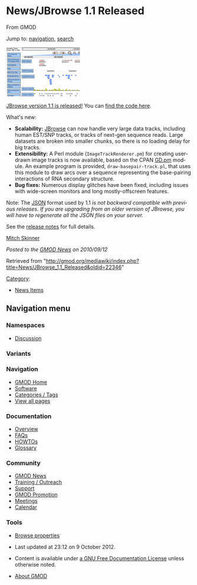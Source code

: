 <div id="mw-page-base" class="noprint">

</div>

<div id="mw-head-base" class="noprint">

</div>

<div id="content" class="mw-body" role="main">

<span id="top"></span>

<div id="mw-js-message" style="display:none;">

</div>



# <span dir="auto">News/JBrowse 1.1 Released</span>

<div id="bodyContent">

<div id="siteSub">

From GMOD

</div>

<div id="contentSub">

</div>

<div id="jump-to-nav" class="mw-jump">

Jump to: [navigation](#mw-navigation), [search](#p-search)

</div>

<div id="mw-content-text" class="mw-content-ltr" lang="en" dir="ltr">

<div class="floatright">

<a href="http://jbrowse.org/?p=56" rel="nofollow"
title="JBrowse 1.1 Released"><img
src="../../mediawiki/images/thumb/2/25/JBrowse-announce-screenshot.png/200px-JBrowse-announce-screenshot.png"
srcset="../../mediawiki/images/thumb/2/25/JBrowse-announce-screenshot.png/300px-JBrowse-announce-screenshot.png 1.5x, ../../mediawiki/images/thumb/2/25/JBrowse-announce-screenshot.png/400px-JBrowse-announce-screenshot.png 2x"
width="200" height="134" alt="JBrowse 1.1 Released" /></a>

</div>

<a href="http://jbrowse.org/?p=56" class="external text"
rel="nofollow">JBrowse version 1.1 is released!</a> You can
<a href="http://jbrowse.org/releases/jbrowse-1.1.zip"
class="external text" rel="nofollow">find the code here</a>.

What's new:

- **Scalability:** [JBrowse](../JBrowse.1 "JBrowse") can now handle very
  large data tracks, including human EST/SNP tracks, or tracks of
  next-gen sequence reads. Large datasets are broken into smaller
  chunks, so there is no loading delay for big tracks.
- **Extensibility:** A Perl module (`ImageTrackRenderer.pm`) for
  creating user-drawn image tracks is now available, based on the CPAN
  <a href="http://search.cpan.org/perldoc?GD.pm" class="external text"
  rel="nofollow">GD.pm</a> module. An example program is provided,
  `draw-basepair-track.pl`, that uses this module to draw arcs over a
  sequence representing the base-pairing interactions of RNA secondary
  structure.
- **Bug fixes:** Numerous display glitches have been fixed, including
  issues with wide-screen monitors and long mostly-offscreen features.

Note: The [JSON](../Glossary#JSON "Glossary") format used by 1.1 *is not
backward compatible with previous releases. If you are upgrading from an
older version of JBrowse, you will have to regenerate all the JSON files
on your server.*

See the <a href="http://jbrowse.org/?p=56" class="external text"
rel="nofollow">release notes</a> for full details.

[Mitch Skinner](../User:MitchSkinner "User:MitchSkinner")

  

<div class="newsfooter">

*Posted to the [GMOD News](../GMOD_News "GMOD News") on 2010/09/12*

</div>

</div>

<div class="printfooter">

Retrieved from
"<http://gmod.org/mediawiki/index.php?title=News/JBrowse_1.1_Released&oldid=22346>"

</div>

<div id="catlinks" class="catlinks">

<div id="mw-normal-catlinks" class="mw-normal-catlinks">

[Category](../Special:Categories "Special:Categories"):

- [News Items](../Category:News_Items "Category:News Items")

</div>

</div>

<div class="visualClear">

</div>

</div>

</div>

<div id="mw-navigation">

## Navigation menu

<div id="mw-head">



<div id="left-navigation">

<div id="p-namespaces" class="vectorTabs" role="navigation"
aria-labelledby="p-namespaces-label">

### Namespaces


- <span id="ca-talk"><a
  href="http://gmod.org/mediawiki/index.php?title=Talk:News/JBrowse_1.1_Released&amp;action=edit&amp;redlink=1"
  accesskey="t"
  title="Discussion about the content page [t]">Discussion</a></span>

</div>

<div id="p-variants" class="vectorMenu emptyPortlet" role="navigation"
aria-labelledby="p-variants-label">

### 

### Variants[](#)

<div class="menu">

</div>

</div>

</div>





</div>

</div>

</div>

<div id="mw-panel">

<div id="p-logo" role="banner">

<a href="../Main_Page"
style="background-image: url(../../images/GMOD-cogs.png);"
title="Visit the main page"></a>

</div>

<div id="p-Navigation" class="portal" role="navigation"
aria-labelledby="p-Navigation-label">

### Navigation

<div class="body">

- <span id="n-GMOD-Home">[GMOD Home](../Main_Page)</span>
- <span id="n-Software">[Software](../GMOD_Components)</span>
- <span id="n-Categories-.2F-Tags">[Categories /
  Tags](../Categories)</span>
- <span id="n-View-all-pages">[View all
  pages](../Special:AllPages)</span>

</div>

</div>

<div id="p-Documentation" class="portal" role="navigation"
aria-labelledby="p-Documentation-label">

### Documentation

<div class="body">

- <span id="n-Overview">[Overview](../Overview)</span>
- <span id="n-FAQs">[FAQs](../Category:FAQ)</span>
- <span id="n-HOWTOs">[HOWTOs](../Category:HOWTO)</span>
- <span id="n-Glossary">[Glossary](../Glossary)</span>

</div>

</div>

<div id="p-Community" class="portal" role="navigation"
aria-labelledby="p-Community-label">

### Community

<div class="body">

- <span id="n-GMOD-News">[GMOD News](../GMOD_News)</span>
- <span id="n-Training-.2F-Outreach">[Training /
  Outreach](../Training_and_Outreach)</span>
- <span id="n-Support">[Support](../Support)</span>
- <span id="n-GMOD-Promotion">[GMOD Promotion](../GMOD_Promotion)</span>
- <span id="n-Meetings">[Meetings](../Meetings)</span>
- <span id="n-Calendar">[Calendar](../Calendar)</span>

</div>

</div>

<div id="p-tb" class="portal" role="navigation"
aria-labelledby="p-tb-label">

### Tools

<div class="body">


- <span id="t-smwbrowselink"><a href="../Special%3ABrowse/News-2FJBrowse_1.1_Released"
  rel="smw-browse">Browse properties</a></span>


</div>

</div>

</div>

</div>

<div id="footer" role="contentinfo">

- <span id="footer-info-lastmod">Last updated at 23:12 on 9 October
  2012.</span>
<!-- - <span id="footer-info-viewcount">5,885 page views.</span> -->
- <span id="footer-info-copyright">Content is available under
  <a href="http://www.gnu.org/licenses/fdl-1.3.html" class="external"
  rel="nofollow">a GNU Free Documentation License</a> unless otherwise
  noted.</span>

<!-- -->

- <span id="footer-places-about">[About
  GMOD](../GMOD:About "GMOD:About")</span>

<!-- -->






</div>

